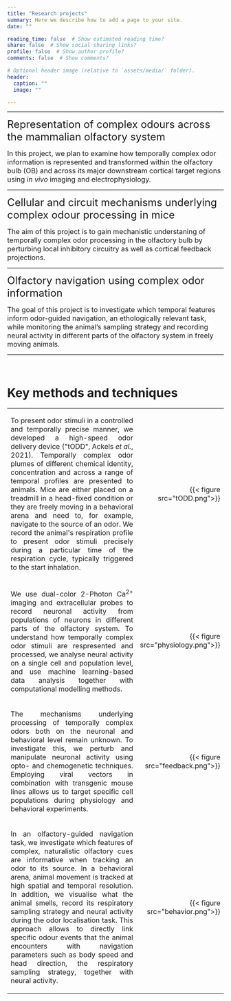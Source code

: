 ```yaml
---
title: "Research projects"
summary: Here we describe how to add a page to your site.
date: ""

reading_time: false  # Show estimated reading time?
share: false  # Show social sharing links?
profile: false  # Show author profile?
comments: false  # Show comments?

# Optional header image (relative to `assets/media/` folder).
header:
  caption: ""
  image: ""

---  
```



<!-- <h1 style="text-align: left;">Research projects</h1> -->

---

<font size="5">Representation of complex odours across the mammalian olfactory system</font>

<font size="3">In this project, we plan to examine how temporally complex odor information is represented and transformed within the olfactory bulb (OB) and across its major downstream cortical target regions using *in vivo* imaging and electrophysiology.</font>

---
<font size="5">Cellular and circuit mechanisms underlying complex odour processing in mice</font>

<font size="3">The aim of this project is to gain mechanistic understaning of temporally complex odor processing in the olfactory bulb by perturbing local inhibitory circuitry as well as cortical feedback projections.</font>

---
<font size="5">Olfactory navigation using complex odor information</font>

<font size="3">The goal of this project is to investigate which temporal features inform odor-guided navigation, an ethologically relevant task, while monitoring the animal’s sampling strategy and recording neural activity in different parts of the olfactory system in freely moving animals.</font>

---

<br>

<!-- Methods section  -->
<h1 style="text-align: left;">Key methods and techniques</h1>

<table style='width: 100%' border='0'>
<tr>
 <td>

<p style='text-align: justify;'>
<font size="3">To present odor stimuli in a controlled and temporally precise manner, we developed a high-speed odor delivery device ("tODD", Ackels <em>et al.</em>, 2021). Temporally complex odor plumes of different chemical identity, concentration and across a range of temporal profiles are presented to animals. Mice are either placed on a treadmill in a head-fixed condition or they are freely moving in a behavioral arena and need to, for example, navigate to the source of an odor.  
We record the animal's respiration profile to present odor stimuli precisely during a particular time of the respiration cycle, typically triggered to the start inhalation.</font>

<td style='width:25%;'>
<p style="text-align: right">
{{< figure src="tODD.png">}}
</p>
</td>
</tr>

<tr>
<td>  
<p style='text-align: justify;'>
<font size="3">We use dual-color 2-Photon Ca<sup>2+</sup> imaging and extracellular probes to record neuronal activity from populations of neurons in different parts of the olfactory system. To understand how temporally complex odor stimuli are respresented and processed, we analyse neural activity on a single cell and population level, and use machine learning-based data analysis together with computational modelling methods.</font>  

<td style='width:25%;'>
<p style="text-align: right">
{{< figure src="physiology.png">}}
</p>
</td>
</tr>

<tr>
<td>  
<p style='text-align: justify;'>
<font size="3">The mechanisms underlying processing of temporally complex odors both on the neuronal and behavioral level remain unknown. To investigate this, we perturb and manipulate neuronal activity using opto- and chemogenetic techniques. Employing viral vectors in combination with transgenic mouse lines allows us to target specific cell populations during physiology and behavioral experiments.</font>
</p>
</td>
<td style='width:25%;'>
<p style="text-align: right">
{{< figure src="feedback.png">}}
</p>
</td>
</tr>

<tr>
<td>  
<p style='text-align: justify;'>
<font size="3">In an olfactory-guided navigation task, we investigate which features of complex, naturalistic olfactory cues are informative when tracking an odor to its source. In a behavioral arena, animal movement is tracked at high spatial and temporal resolution. In addition, we visualise what the animal smells, record its respiratory sampling strategy and neural activity during the odor localisation task. This approach allows to directly link specific odour events that the animal encounters with navigation parameters such as body speed and head direction, the respiratory sampling strategy, together with neural activity.</font>   
</p>
</td>
<td style='width:25%;'>
<p style="text-align: right">
{{< figure src="behavior.png">}}
</p>
</td>
</tr>

</table>
<br>
